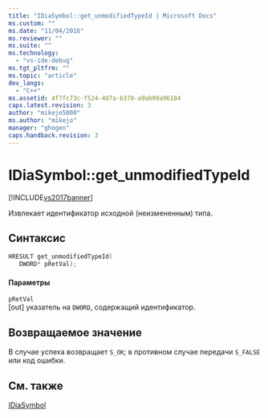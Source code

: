 ```yaml
---
title: "IDiaSymbol::get_unmodifiedTypeId | Microsoft Docs"
ms.custom: ""
ms.date: "11/04/2016"
ms.reviewer: ""
ms.suite: ""
ms.technology: 
  - "vs-ide-debug"
ms.tgt_pltfrm: ""
ms.topic: "article"
dev_langs: 
  - "C++"
ms.assetid: 4f7fc73c-f524-4d7a-b378-a9ab99a96104
caps.latest.revision: 3
author: "mikejo5000"
ms.author: "mikejo"
manager: "ghogen"
caps.handback.revision: 3
---
```

# IDiaSymbol::get_unmodifiedTypeId
[!INCLUDE[vs2017banner](../../code-quality/includes/vs2017banner.md)]

Извлекает идентификатор исходной \(неизмененным\) типа.  
  
## Синтаксис  
  
```cpp  
HRESULT get_unmodifiedTypeId(   
   DWORD* pRetVal);  
```  
  
#### Параметры  
 `pRetVal`  
 \[out\] указатель на `DWORD`, содержащий идентификатор.  
  
## Возвращаемое значение  
 В случае успеха возвращает `S_ОК`; в противном случае передачи `S_FALSE` или код ошибки.  
  
## См. также  
 [IDiaSymbol](../../debugger/debug-interface-access/idiasymbol.md)
